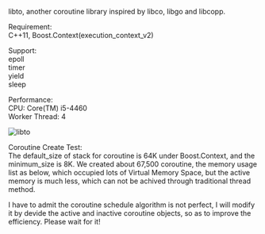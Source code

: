 libto, another coroutine library inspired by libco, libgo and libcopp.   

Requirement:   
C++11, Boost.Context(execution_context_v2)   

Support:    
epoll   
timer   
yield   
sleep    

Performance:    
CPU: Core(TM) i5-4460     
Worker Thread: 4   

![libto](https://raw.githubusercontent.com/taozhijiang/libto/master/libto-perf.jpg)   

Coroutine Create Test:    
The default_size of stack for coroutine is 64K under Boost.Context, and the minimum_size is 8K. We created about 67,500 coroutine, the memory usage list as below, which occupied lots of Virtual Memory Space, but the active memory is much less, which can not be achived through traditional thread method.    


I have to admit the coroutine schedule algorithm is not perfect, I will modify it by devide the active and inactive coroutine objects, so as to improve the efficiency. Please wait for it!   